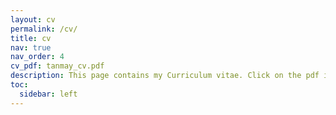 ```yaml
---
layout: cv
permalink: /cv/
title: cv
nav: true
nav_order: 4
cv_pdf: tanmay_cv.pdf
description: This page contains my Curriculum vitae. Click on the pdf icon for a more descriptive version.
toc:
  sidebar: left
---
```

